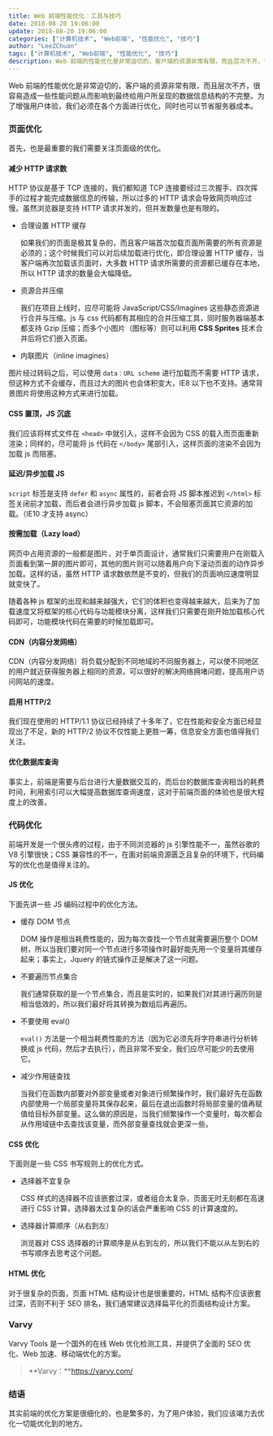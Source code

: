 ```yaml
---
title: Web 前端性能优化：工具与技巧
date: 2018-08-20 19:06:00
update: 2018-08-20 19:06:00
categories: ["计算机技术", "Web前端", "性能优化", "技巧"]
author: "LeeZChuan"
tags: ["计算机技术", "Web前端", "性能优化", "技巧"]
description: Web 前端的性能优化是非常迫切的，客户端的资源非常有限，而且层次不齐，很容易造成一些性能问题从而影响到最终给用户所呈现的数据信息结构的不完整。为了增强用户体验，我们必须在各个方面进行优化，同时也可以节省服务器成本。
---
```


Web 前端的性能优化是非常迫切的，客户端的资源非常有限，而且层次不齐，很容易造成一些性能问题从而影响到最终给用户所呈现的数据信息结构的不完整。为了增强用户体验，我们必须在各个方面进行优化，同时也可以节省服务器成本。

<!-- truncate -->

### 页面优化

首先，也是最重要的我们需要关注页面级的优化。

#### 减少 HTTP 请求数

HTTP 协议是基于 TCP 连接的，我们都知道 TCP 连接要经过三次握手、四次挥手的过程才能完成数据信息的传输，所以过多的 HTTP 请求会导致网页响应过慢。虽然浏览器是支持 HTTP 请求并发的，但并发数量也是有限的。

- 合理设置 HTTP 缓存

  如果我们的页面是极其复杂的，而且客户端首次加载页面所需要的所有资源是必须的；这个时候我们可以对后续加载进行优化，即合理设置 HTTP 缓存，当客户端再次加载该页面时，大多数 HTTP 请求所需要的资源都已缓存在本地，所以 HTTP 请求的数量会大幅降低。

- 资源合并压缩

  我们在项目上线时，应尽可能将 JavaScript/CSS/Imagines 这些静态资源进行合并与压缩。js 与 css 代码都有其相应的合并压缩工具，同时服务器端基本都支持 Gzip 压缩；而多个小图片（图标等）则可以利用 **CSS Sprites** 技术合并后将它们嵌入页面。

- 内联图片（inline imagines）

图片经过转码之后，可以使用 `data：URL scheme` 进行加载而不需要 HTTP 请求，但这种方式不会缓存，而且过大的图片也会体积变大，IE8 以下也不支持。通常背景图片将使用这种方式来进行加载。

#### CSS 置顶，JS 沉底

我们应该将样式文件在 `<head>` 中就引入，这样不会因为 CSS 的载入而页面重新渲染；同样的，尽可能将 js 代码在 `</body>` 尾部引入，这样页面的渲染不会因为加载 js 而阻塞。

#### 延迟/异步加载 JS

`script` 标签是支持 `defer` 和 `async` 属性的，前者会将 JS 脚本推迟到 `</html>` 标签关闭前才加载，而后者会进行异步加载 js 脚本，不会阻塞页面其它资源的加载。（IE10 才支持 async）

#### 按需加载（Lazy load）

网页中占用资源的一般都是图片，对于单页面设计，通常我们只需要用户在刚载入页面看到第一屏的图片即可，其他的图片则可以随着用户向下滚动页面的动作异步加载。这样的话，虽然 HTTP 请求数依然是不变的，但我们的页面响应速度明显就变快了。

随着各种 js 框架的出现和越来越强大，它们的体积也变得越来越大，后来为了加载速度又将框架的核心代码与功能模块分离，这样我们只需要在刚开始加载核心代码即可，功能模块代码在需要的时候加载即可。

#### CDN（内容分发网络）

CDN（内容分发网络）将负载分配到不同地域的不同服务器上，可以使不同地区的用户就近获得服务器上相同的资源，可以很好的解决网络拥堵问题，提高用户访问网站的速度。

#### 启用 HTTP/2

我们现在使用的 HTTP/1.1 协议已经持续了十多年了，它在性能和安全方面已经显现出了不足，新的 HTTP/2 协议不仅性能上更胜一筹，信息安全方面也值得我们关注。

#### 优化数据库查询

事实上，前端是需要与后台进行大量数据交互的，而后台的数据库查询相当的耗费时间，利用索引可以大幅提高数据库查询速度，这对于前端页面的体验也是很大程度上的改善。

### 代码优化

前端开发是一个很头疼的过程，由于不同浏览器的 js 引擎性能不一，虽然谷歌的 V8 引擎很快；CSS 兼容性的不一，在面对前端资源匮乏且复杂的环境下，代码编写的优化也是值得关注的。

#### JS 优化

下面先讲一些 JS 编码过程中的优化方法。

- 缓存 DOM 节点

  DOM 操作是相当耗费性能的，因为每次查找一个节点就需要遍历整个 DOM 树，所以当我们要对同一个节点进行多项操作时最好能先用一个变量将其缓存起来；事实上，Jquery 的链式操作正是解决了这一问题。

- 不要遍历节点集合

  我们通常获取的是一个节点集合，而且是实时的，如果我们对其进行遍历则是相当低效的，所以我们最好将其转换为数组后再遍历。

- 不要使用 eval()

  `eval()` 方法是一个相当耗费性能的方法（因为它必须先将字符串进行分析转换成 js 代码，然后才去执行），而且非常不安全，我们应尽可能少的去使用它。

- 减少作用链查找

  当我们在函数内部要对外部变量或者对象进行频繁操作时，我们最好先在函数内部使用一个局部变量将其保存起来，最后在退出函数时将局部变量的值再赋值给目标外部变量。这么做的原因是，当我们频繁操作一个变量时，每次都会从作用域链中去查找该变量，而外部变量查找就会更深一些。

#### CSS 优化

下面则是一些 CSS 书写规则上的优化方式。

- 选择器不宜复杂

  CSS 样式的选择器不应该嵌套过深，或者组合太复杂，页面无时无刻都在高速进行 CSS 计算，选择器太过复杂的话会严重影响 CSS 的计算速度的。

- 选择器计算顺序（从右到左）

  浏览器对 CSS 选择器的计算顺序是从右到左的，所以我们不能以从左到右的书写顺序去思考这个问题。

#### HTML 优化

对于很复杂的页面，页面 HTML 结构设计也是很重要的，HTML 结构不应该嵌套过深，否则不利于 SEO 排名，我们通常建议选择扁平化的页面结构设计方案。

### Varvy

Varvy Tools 是一个国外的在线 Web 优化检测工具，并提供了全面的 SEO 优化、Web 加速、移动端优化的方案。

> **Varvy：**https://varvy.com/

### 结语

其实前端的优化方案是很细化的，也是繁多的，为了用户体验，我们应该竭力去优化一切能优化到的地方。

